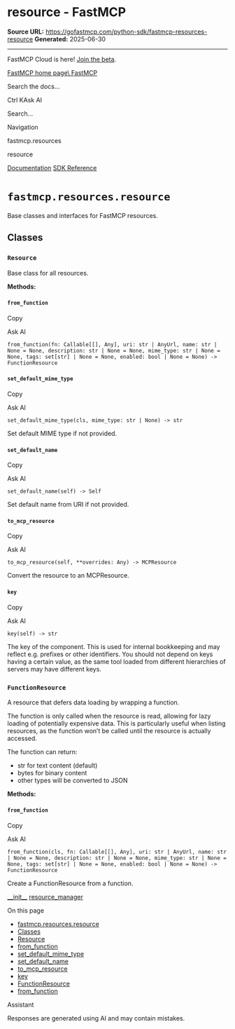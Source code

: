 # resource - FastMCP

**Source URL:** https://gofastmcp.com/python-sdk/fastmcp-resources-resource
**Generated:** 2025-06-30

---

FastMCP Cloud is here! [Join the beta](https://fastmcp.link/x0Kyhy2).

[FastMCP home page\\
FastMCP](https://gofastmcp.com/)

Search the docs...

Ctrl KAsk AI

Search...

Navigation

fastmcp.resources

resource

[Documentation](https://gofastmcp.com/getting-started/welcome) [SDK Reference](https://gofastmcp.com/python-sdk/fastmcp-exceptions)

# [​](https://gofastmcp.com/python-sdk/fastmcp-resources-resource\#fastmcp-resources-resource)  `fastmcp.resources.resource`

Base classes and interfaces for FastMCP resources.

## [​](https://gofastmcp.com/python-sdk/fastmcp-resources-resource\#classes)  Classes

### [​](https://gofastmcp.com/python-sdk/fastmcp-resources-resource\#resource)  `Resource`

Base class for all resources.

**Methods:**

#### [​](https://gofastmcp.com/python-sdk/fastmcp-resources-resource\#from-function)  `from_function`

Copy

Ask AI

```
from_function(fn: Callable[[], Any], uri: str | AnyUrl, name: str | None = None, description: str | None = None, mime_type: str | None = None, tags: set[str] | None = None, enabled: bool | None = None) -> FunctionResource

```

#### [​](https://gofastmcp.com/python-sdk/fastmcp-resources-resource\#set-default-mime-type)  `set_default_mime_type`

Copy

Ask AI

```
set_default_mime_type(cls, mime_type: str | None) -> str

```

Set default MIME type if not provided.

#### [​](https://gofastmcp.com/python-sdk/fastmcp-resources-resource\#set-default-name)  `set_default_name`

Copy

Ask AI

```
set_default_name(self) -> Self

```

Set default name from URI if not provided.

#### [​](https://gofastmcp.com/python-sdk/fastmcp-resources-resource\#to-mcp-resource)  `to_mcp_resource`

Copy

Ask AI

```
to_mcp_resource(self, **overrides: Any) -> MCPResource

```

Convert the resource to an MCPResource.

#### [​](https://gofastmcp.com/python-sdk/fastmcp-resources-resource\#key)  `key`

Copy

Ask AI

```
key(self) -> str

```

The key of the component. This is used for internal bookkeeping
and may reflect e.g. prefixes or other identifiers. You should not depend on
keys having a certain value, as the same tool loaded from different
hierarchies of servers may have different keys.

### [​](https://gofastmcp.com/python-sdk/fastmcp-resources-resource\#functionresource)  `FunctionResource`

A resource that defers data loading by wrapping a function.

The function is only called when the resource is read, allowing for lazy loading
of potentially expensive data. This is particularly useful when listing resources,
as the function won’t be called until the resource is actually accessed.

The function can return:

- str for text content (default)
- bytes for binary content
- other types will be converted to JSON

**Methods:**

#### [​](https://gofastmcp.com/python-sdk/fastmcp-resources-resource\#from-function-2)  `from_function`

Copy

Ask AI

```
from_function(cls, fn: Callable[[], Any], uri: str | AnyUrl, name: str | None = None, description: str | None = None, mime_type: str | None = None, tags: set[str] | None = None, enabled: bool | None = None) -> FunctionResource

```

Create a FunctionResource from a function.

[\_\_init\_\_](https://gofastmcp.com/python-sdk/fastmcp-resources-__init__) [resource\_manager](https://gofastmcp.com/python-sdk/fastmcp-resources-resource_manager)

On this page

- [fastmcp.resources.resource](https://gofastmcp.com/python-sdk/fastmcp-resources-resource#fastmcp-resources-resource)
- [Classes](https://gofastmcp.com/python-sdk/fastmcp-resources-resource#classes)
- [Resource](https://gofastmcp.com/python-sdk/fastmcp-resources-resource#resource)
- [from\_function](https://gofastmcp.com/python-sdk/fastmcp-resources-resource#from-function)
- [set\_default\_mime\_type](https://gofastmcp.com/python-sdk/fastmcp-resources-resource#set-default-mime-type)
- [set\_default\_name](https://gofastmcp.com/python-sdk/fastmcp-resources-resource#set-default-name)
- [to\_mcp\_resource](https://gofastmcp.com/python-sdk/fastmcp-resources-resource#to-mcp-resource)
- [key](https://gofastmcp.com/python-sdk/fastmcp-resources-resource#key)
- [FunctionResource](https://gofastmcp.com/python-sdk/fastmcp-resources-resource#functionresource)
- [from\_function](https://gofastmcp.com/python-sdk/fastmcp-resources-resource#from-function-2)

Assistant

Responses are generated using AI and may contain mistakes.